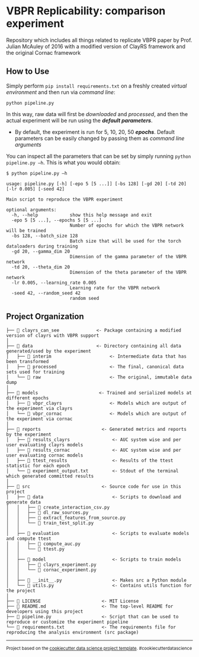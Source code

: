 # VBPR Replicability: comparison experiment
Repository which includes all things related to replicate VBPR paper by Prof. Julian McAuley of 2016 with a modified version of ClayRS framework and the original Cornac framework 

## How to Use
Simply perform `pip install requirements.txt` on a freshly created *virtual environment* and then run via *command line*:

```
python pipeline.py
```

In this way, raw data will first be *downloaded* and *processed*, and then the actual experiment will be run using the ***default parameters***.
* By default, the experiment is run for $5$, $10$, $20$, $50$ ***epochs***. Default parameters can be easily changed by passing them as *command line arguments*

You can inspect all the parameters that can be set by simply running `python pipeline.py –h`. This is what you would obtain:

```
$ python pipeline.py –h

usage: pipeline.py [-h] [-epo 5 [5 ...]] [-bs 128] [-gd 20] [-td 20] [-lr 0.005] [-seed 42]

Main script to reproduce the VBPR experiment

optional arguments:
  -h, --help            show this help message and exit
  -epo 5 [5 ...], --epochs 5 [5 ...]
                        Number of epochs for which the VBPR network will be trained
  -bs 128, --batch_size 128
                        Batch size that will be used for the torch dataloaders during training
  -gd 20, --gamma_dim 20
                        Dimension of the gamma parameter of the VBPR network
  -td 20, --theta_dim 20
                        Dimension of the theta parameter of the VBPR network
  -lr 0.005, --learning_rate 0.005
                        Learning rate for the VBPR network
  -seed 42, --random_seed 42
                        random seed
```

Project Organization
------------
    ├── 📁 clayrs_can_see              <- Package containing a modified version of clayrs with VBPR support
    │
    ├── 📁 data                        <- Directory containing all data generated/used by the experiment
    │   ├── 📁 interim                      <- Intermediate data that has been transformed
    │   ├── 📁 processed                    <- The final, canonical data sets used for training
    │   └── 📁 raw                          <- The original, immutable data dump
    │
    ├── 📁 models                       <- Trained and serialized models at different epochs
    │   ├── 📁 vbpr_clayrs                  <- Models which are output of the experiment via clayrs
    │   └── 📁 vbpr_cornac                  <- Models which are output of the experiment via cornac
    │
    ├── 📁 reports                       <- Generated metrics and reports by the experiment
    │   ├── 📁 results_clayrs                <- AUC system wise and per user evaluating clayrs models
    │   ├── 📁 results_cornac                <- AUC system wise and per user evaluating cornac models
    │   ├── 📁 ttest_results                 <- Results of the ttest statistic for each epoch
    │   └── 📄 experiment_output.txt         <- Stdout of the terminal which generated committed results
    │
    ├── 📁 src                           <- Source code for use in this project
    │   ├── 📁 data                          <- Scripts to download and generate data
    │   │   ├── 📄 create_interaction_csv.py
    │   │   ├── 📄 dl_raw_sources.py
    │   │   ├── 📄 extract_features_from_source.py
    │   │   └── 📄 train_test_split.py
    │   │
    │   ├── 📁 evaluation                    <- Scripts to evaluate models and compute ttest
    │   │   ├── 📄 compute_auc.py
    │   │   └── 📄 ttest.py
    │   │
    │   ├── 📁 model                         <- Scripts to train models
    │   │   ├── 📄 clayrs_experiment.py
    │   │   └── 📄 cornac_experiment.py
    │   │
    │   ├── 📄 __init__.py                   <- Makes src a Python module
    │   └── 📄 utils.py                      <- Contains utils function for the project
    │
    ├── 📄 LICENSE                       <- MIT License
    ├── 📄 README.md                     <- The top-level README for developers using this project
    ├── 📄 pipeline.py                   <- Script that can be used to reproduce or customize the experiment pipeline
    └── 📄 requirements.txt              <- The requirements file for reproducing the analysis environment (src package)

--------

<p><small>Project based on the <a target="_blank" href="https://drivendata.github.io/cookiecutter-data-science/">cookiecutter data science project template</a>. #cookiecutterdatascience</small></p>
